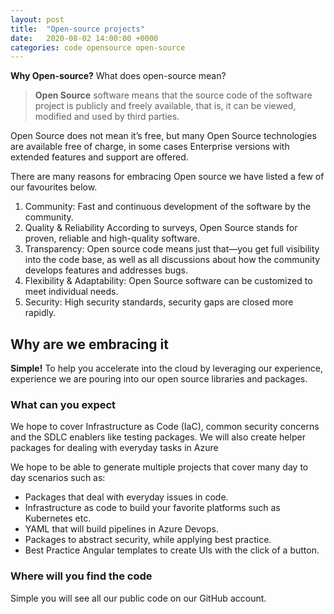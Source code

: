 ```yaml
---
layout: post
title:  "Open-source projects"
date:   2020-08-02 14:00:00 +0000
categories: code opensource open-source
---
```


__Why Open-source?__ What does open-source mean?

> **Open Source** software means that the source code of the software project is publicly and freely available, that is, it can be viewed, modified and used by third parties.

Open Source does not mean it’s free, but many Open Source technologies are available free of charge, in some cases Enterprise versions with extended features and support are offered.

There are many reasons for embracing Open source we have listed a few of our favourites below.

1. Community: Fast and continuous development of the software by the community.
2. Quality & Reliability According to surveys, Open Source stands for proven, reliable and high-quality software.
3. Transparency: Open source code means just that—you get full visibility into the code base, as well as all discussions about how the community develops features and addresses bugs.
4. Flexibility & Adaptability: Open Source software can be customized to meet individual needs.
5. Security: High security standards, security gaps are closed more rapidly.

## Why are we embracing it

**Simple!** To help you accelerate into the cloud by leveraging our experience, experience we are pouring into our open source libraries and packages.

### What can you expect

We hope to cover Infrastructure as Code (IaC), common security concerns and the SDLC enablers like testing packages. We will also create helper packages for dealing with everyday tasks in Azure

We hope to be able to generate multiple projects that cover many day to day scenarios such as:

- Packages that deal with everyday issues in code.
- Infrastructure as code to build your favorite platforms such as Kubernetes etc.
- YAML that will build pipelines in Azure Devops.
- Packages to abstract security, while applying best practice.
- Best Practice Angular templates to create UIs with the click of a button.

### Where will you find the code

Simple you will see all our public code on our GitHub account. 